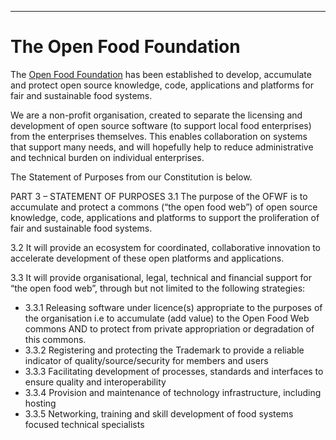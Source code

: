 ***
# The Open Food Foundation <a id="OFWF">

The [Open Food Foundation](www.openfoodweb.org/foundation) has been established to develop, accumulate and protect open source knowledge, code, applications and platforms for fair and sustainable food systems. 

We are a non-profit organisation, created to separate the licensing and development of open source software (to support local food enterprises) from the enterprises themselves. This enables collaboration on systems that support many needs, and will hopefully help to reduce administrative and technical burden on individual enterprises. 

The Statement of Purposes from our Constitution is below.

PART 3 – STATEMENT OF PURPOSES
3.1 The purpose of the OFWF is to accumulate and protect a commons (“the open food web”) of open source knowledge, code, applications and platforms to support the proliferation of fair and sustainable food systems.  

3.2 It will provide an ecosystem for coordinated, collaborative innovation to accelerate development of these open platforms and applications.

3.3 It will provide organisational, legal, technical and financial support for “the open food web”, through but not limited to the following strategies:
*  3.3.1	Releasing software under licence(s) appropriate to the purposes of the organisation i.e to accumulate (add value) to the Open Food Web commons AND to protect from private appropriation or degradation of this commons. 
*  3.3.2	Registering and protecting the Trademark to provide a reliable indicator of quality/source/security for members and users
*  3.3.3	Facilitating development of processes, standards and interfaces to ensure quality and interoperability 
*  3.3.4	Provision and maintenance of technology infrastructure, including hosting
*  3.3.5	Networking, training and skill development of food systems focused technical specialists
 